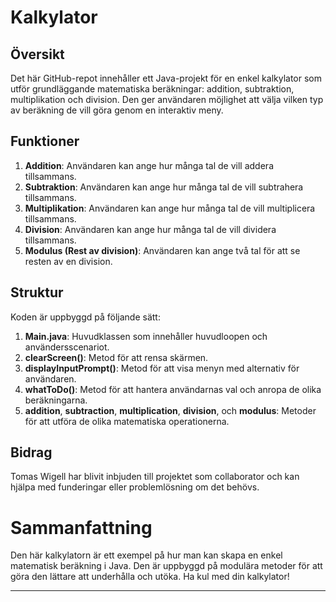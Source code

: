 # Kalkylator

## Översikt
Det här GitHub-repot innehåller ett Java-projekt för en enkel kalkylator som utför grundläggande matematiska beräkningar: addition, subtraktion, multiplikation och division. 
Den ger användaren möjlighet att välja vilken typ av beräkning de vill göra genom en interaktiv meny.

## Funktioner
1. **Addition**: Användaren kan ange hur många tal de vill addera tillsammans.
2. **Subtraktion**: Användaren kan ange hur många tal de vill subtrahera tillsammans.
3. **Multiplikation**: Användaren kan ange hur många tal de vill multiplicera tillsammans.
4. **Division**: Användaren kan ange hur många tal de vill dividera tillsammans.
5. **Modulus (Rest av division)**: Användaren kan ange två tal för att se resten av en division.

## Struktur
Koden är uppbyggd på följande sätt:

1. **Main.java**: Huvudklassen som innehåller huvudloopen och användersscenariot.
2. **clearScreen()**: Metod för att rensa skärmen.
3. **displayInputPrompt()**: Metod för att visa menyn med alternativ för användaren.
4. **whatToDo()**: Metod för att hantera användarnas val och anropa de olika beräkningarna.
5. **addition**, **subtraction**, **multiplication**, **division**, och **modulus**: Metoder för att utföra de olika matematiska operationerna.

## Bidrag
Tomas Wigell har blivit inbjuden till projektet som collaborator och kan hjälpa med funderingar eller problemlösning om det behövs.

# Sammanfattning
Den här kalkylatorn är ett exempel på hur man kan skapa en enkel matematisk beräkning i Java. Den är uppbyggd på modulära metoder för att göra den lättare att underhålla och utöka. Ha kul med din kalkylator!

---
